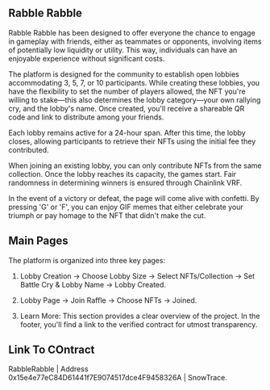## Rabble Rabble
Rabble Rabble has been designed to offer everyone the chance to engage in gameplay with friends, either as teammates or opponents, involving items of potentially low liquidity or utility. This way, individuals can have an enjoyable experience without significant costs.

The platform is designed for the community to establish open lobbies accommodating 3, 5, 7, or 10 participants. While creating these lobbies, you have the flexibility to set the number of players allowed, the NFT you're willing to stake—this also determines the lobby category—your own rallying cry, and the lobby's name. Once created, you'll receive a shareable QR code and link to distribute among your friends.

Each lobby remains active for a 24-hour span. After this time, the lobby closes, allowing participants to retrieve their NFTs using the initial fee they contributed.

When joining an existing lobby, you can only contribute NFTs from the same collection. Once the lobby reaches its capacity, the games start. Fair randomness in determining winners is ensured through Chainlink VRF.

In the event of a victory or defeat, the page will come alive with confetti. By pressing 'G' or 'F', you can enjoy GIF memes that either celebrate your triumph or pay homage to the NFT that didn't make the cut.

## Main Pages
The platform is organized into three key pages:

1. Lobby Creation -> Choose Lobby Size -> Select NFTs/Collection -> Set Battle Cry & Lobby Name -> Lobby Created.

2. Lobby Page -> Join Raffle -> Choose NFTs -> Joined.

3. Learn More: This section provides a clear overview of the project. In the footer, you'll find a link to the verified contract for utmost transparency.

## Link To COntract
RabbleRabble | Address 0x15e4e77eC84D61441f7E9074517dce4F9458326A | SnowTrace.
